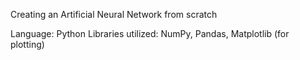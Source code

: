 Creating an Artificial Neural Network from scratch

Language: Python
Libraries utilized: NumPy, Pandas, Matplotlib (for plotting)
